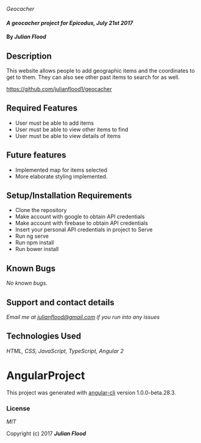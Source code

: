 _Geocacher_

#### _A geocacher project for Epicodus, July 21st 2017_

#### By _**Julian Flood**_

## Description

This website allows people to add geographic items and the coordinates to get to them. They can also see other past items to search for as well.

https://github.com/julianflood1/geocacher


## Required Features

+ User must be able to add items
+ User must be able to view other items to find
+ User must be able to view details of items


## Future features

+ Implemented map for items selected
+ More elaborate styling implemented.

## Setup/Installation Requirements

+ Clone the repository
+ Make account with google to obtain API credentials
+ Make account with firebase to obtain API credentials
+ Insert your personal API credentials in project to Serve
+ Run ng serve
+ Run npm install
+ Run bower install



## Known Bugs

_No known bugs._

## Support and contact details

_Email me at julianflood@gmail.com if you run into any issues_

## Technologies Used

_HTML, CSS, JavaScript, TypeScript, Angular 2_

# AngularProject

This project was generated with [angular-cli](https://github.com/angular/angular-cli) version 1.0.0-beta.28.3.


### License

*MIT*

Copyright (c) 2017 **_Julian Flood_**
